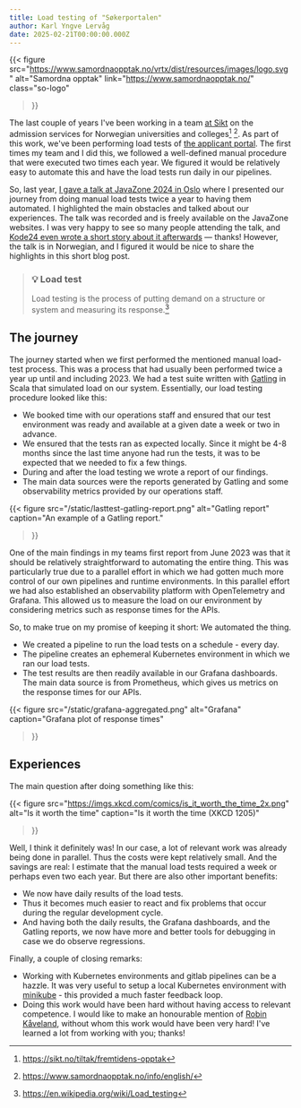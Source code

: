 ```yaml
---
title: Load testing of "Søkerportalen"
author: Karl Yngve Lervåg
date: 2025-02-21T00:00:00.000Z
---
```


{{< figure
  src="https://www.samordnaopptak.no/vrtx/dist/resources/images/logo.svg"
  alt="Samordna opptak"
  link="https://www.samordnaopptak.no/"
  class="so-logo"
>}}

The last couple of years I've been working in a team [at Sikt](https://sikt.no/en/home) on the admission services for Norwegian universities and colleges[^1] [^2].
As part of this work, we've been performing load tests of [the applicant portal](https://sok.samordnaopptak.no/).
The first times my team and I did this, we followed a well-defined manual procedure that were executed two times each year.
We figured it would be relatively easy to automate this and have the load tests run daily in our pipelines.

So, last year, [I gave a talk at JavaZone 2024 in Oslo](https://2024.javazone.no/program/16de8fc2-4e54-4432-977a-e4400de271b1) where I presented our journey from doing manual load tests twice a year to having them automated.
I highlighted the main obstacles and talked about our experiences.
The talk was recorded and is freely available on the JavaZone websites.
I was very happy to see so many people attending the talk, and [Kode24 even wrote a short story about it afterwards](https://www.kode24.no/artikkel/samordna-opptak-automatiserte-lasttesting-veldig-deilig/81904967) — thanks!
However, the talk is in Norwegian, and I figured it would be nice to share the highlights in this short blog post.

> ### 💡 Load test
>
> Load testing is the process of putting demand on a structure or system and measuring its response.[^3]

## The journey

The journey started when we first performed the mentioned manual load-test process.
This was a process that had usually been performed twice a year up until and including 2023.
We had a test suite written with [Gatling](https://gatling.io) in Scala that simulated load on our system.
Essentially, our load testing procedure looked like this:

- We booked time with our operations staff and ensured that our test environment was ready and available at a given date a week or two in advance.
- We ensured that the tests ran as expected locally.
  Since it might be 4-8 months since the last time anyone had run the tests, it was to be expected that we needed to fix a few things.
- During and after the load testing we wrote a report of our findings.
- The main data sources were the reports generated by Gatling and some observability metrics provided by our operations staff.

{{< figure
  src="/static/lasttest-gatling-report.png"
  alt="Gatling report"
  caption="An example of a Gatling report."
>}}

One of the main findings in my teams first report from June 2023 was that it should be relatively straightforward to automating the entire thing.
This was particularly true due to a parallel effort in which we had gotten much more control of our own pipelines and runtime environments.
In this parallel effort we had also established an observability platform with OpenTelemetry and Grafana.
This allowed us to measure the load on our environment by considering metrics such as response times for the APIs.

So, to make true on my promise of keeping it short: We automated the thing.

- We created a pipeline to run the load tests on a schedule - every day.
- The pipeline creates an ephemeral Kubernetes environment in which we ran our load tests.
- The test results are then readily available in our Grafana dashboards.
  The main data source is from Prometheus, which gives us metrics on the response times for our APIs.

{{< figure
  src="/static/grafana-aggregated.png"
  alt="Grafana"
  caption="Grafana plot of response times"
>}}

## Experiences

The main question after doing something like this:

{{< figure
  src="https://imgs.xkcd.com/comics/is_it_worth_the_time_2x.png"
  alt="Is it worth the time"
  caption="Is it worth the time (XKCD 1205)"
>}}

Well, I think it definitely was!
In our case, a lot of relevant work was already being done in parallel.
Thus the costs were kept relatively small.
And the savings are real: I estimate that the manual load tests required a week or perhaps even two each year.
But there are also other important benefits:

- We now have daily results of the load tests.
- Thus it becomes much easier to react and fix problems that occur during the regular development cycle.
- And having both the daily results, the Grafana dashboards, and the Gatling reports, we now have more and better tools for debugging in case we do observe regressions.

Finally, a couple of closing remarks:

- Working with Kubernetes environments and gitlab pipelines can be a hazzle.
  It was very useful to setup a local Kubernetes environment with [minikube](https://minikube.sigs.k8s.io/docs/) - this provided a much faster feedback loop.
- Doing this work would have been hard without having access to relevant competence.
  I would like to make an honourable mention of [Robin Kåveland](https://kaveland.no/), without whom this work would have been very hard!
  I've learned a lot from working with you; thanks!

[^1]: <https://sikt.no/tiltak/fremtidens-opptak>

[^2]: <https://www.samordnaopptak.no/info/english/>

[^3]: <https://en.wikipedia.org/wiki/Load_testing>


